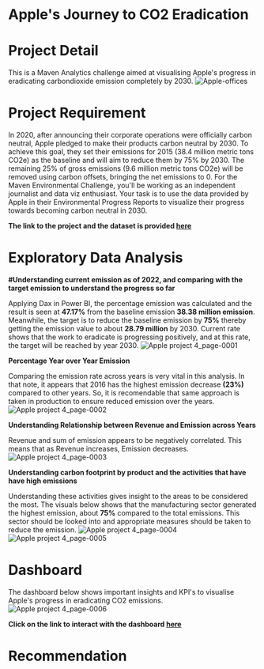 # Apple's Journey to CO2 Eradication

# Project Detail
This is a Maven Analytics challenge aimed at visualising Apple's progress in eradicating carbondioxide emission completely by 2030.
![Apple-offices](https://github.com/victorsomadina/Apple-CO2-Emission-Project/assets/103338741/3672ea9a-ed96-4eda-a9ef-eb39d530e1ae)

# Project Requirement
In 2020, after announcing their corporate operations were officially carbon neutral, Apple pledged to make their products carbon neutral by 2030. To achieve this goal, they set their emissions for 2015 (38.4 million metric tons CO2e) as the baseline and will aim to reduce them by 75% by 2030. The remaining 25% of gross emissions (9.6 million metric tons CO2e) will be removed using carbon offsets, bringing the net emissions to 0.
For the Maven Environmental Challenge, you'll be working as an independent journalist and data viz enthusiast. Your task is to use the data provided by Apple in their Environmental Progress Reports to visualize their progress towards becoming carbon neutral in 2030.

**The link to the project and the dataset is provided [here](https://mavenanalytics.io/challenges/maven-environmental-challenge/27)** 

# Exploratory Data Analysis
**#Understanding current emission as of 2022, and comparing with the target emission to understand the progress so far**

Applying Dax in Power BI, the percentage emission was calculated and the result is seen at **47.17%** from the baseline emission **38.38 million emission**. Meanwhile, the target is to reduce the baseline emission by **75%** thereby getting the emission value to about **28.79 million** by 2030. Current rate shows that the work to eradicate is progressing positively, and at this rate, the target will be reached by year 2030.
![Apple project 4_page-0001](https://github.com/victorsomadina/Apple-CO2-Emission-Project/assets/103338741/f3cd0bda-b9eb-49ca-8cfe-f46beb59a9ec)

**Percentage Year over Year Emission**

Comparing the emission rate across years is very vital in this analysis. In that note, it appears that 2016 has the highest emission decrease **(23%)** compared to other years. So, it is recomendable that same approach is taken in production to ensure reduced emission over the years. 
![Apple project 4_page-0002](https://github.com/victorsomadina/Apple-CO2-Emission-Project/assets/103338741/ff7ad4de-0de4-41d3-bc47-a14cb042da69)

**Understanding Relationship between Revenue and Emission across Years** 

Revenue and sum of emission appears to be negatively correlated. This means that as Revenue increases, Emission decreases. 
![Apple project 4_page-0003](https://github.com/victorsomadina/Apple-CO2-Emission-Project/assets/103338741/59aea35c-ba09-4fa9-b704-2fcc783270e4)

**Understanding carbon footprint by product and the activities that have have high emissions**

Understanding these activities gives insight to the areas to be considered the most. The visuals below shows that the manufacturing sector generated the highest emission, about **75%** compared to the total emissions. This sector should be looked into and appropriate measures should be taken to reduce the emission. 
![Apple project 4_page-0004](https://github.com/victorsomadina/Apple-CO2-Emission-Project/assets/103338741/86985a28-a33c-4cae-bca7-2c9719d5cfc2)
![Apple project 4_page-0005](https://github.com/victorsomadina/Apple-CO2-Emission-Project/assets/103338741/4ae14d9d-130c-47be-9e20-9bedd85b49ca)

# Dashboard

The dashboard below shows important insights and KPI's to visualise Apple's progress in eradicating CO2 emissions.
![Apple project 4_page-0006](https://github.com/victorsomadina/Apple-CO2-Emission-Project/assets/103338741/59013b56-8843-452a-a8ed-b90f3a314b8b)

**Click on the link to interact with the dashboard [here](https://app.powerbi.com/links/DOKctBkpHG?ctid=39c68ff1-a810-4cda-ab2f-5218156b5f4d&pbi_source=linkShare)**

# Recommendation



